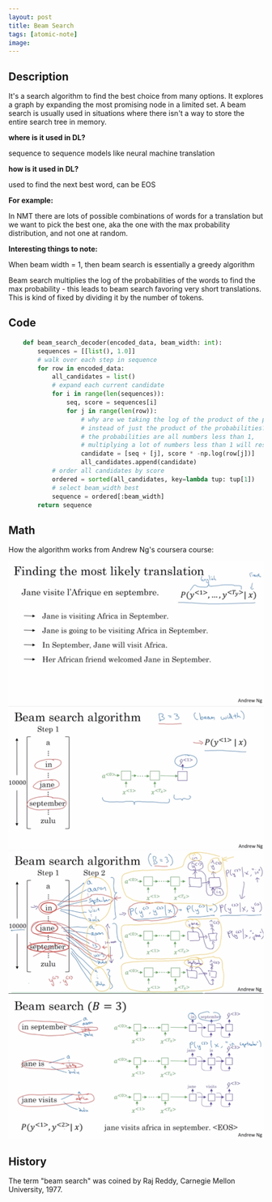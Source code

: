 ```yaml
---
layout: post
title: Beam Search
tags: [atomic-note]
image:
---
```


<!--end_excerpt-->
## Description
It's a search algorithm to find the best choice from many options. It explores a graph by expanding the most promising node in a limited set. A beam search is usually used in situations where there isn't a way to store the entire search tree in memory.

**where is it used in DL?**

sequence to sequence models like neural machine translation

**how is it used in DL?**

used to find the next best word, can be EOS

**For example:**

In NMT there are lots of possible combinations of words for a translation but we want to pick the best one, aka the one with the max probability distribution, and not one at random.

**Interesting things to note:**

When beam width = 1, then beam search is essentially a greedy algorithm

Beam search multiplies the log of the probabilities of the words to find the max probability - this leads to beam search favoring very short translations. This is kind of fixed by dividing it by the number of tokens.

## Code
~~~python
    def beam_search_decoder(encoded_data, beam_width: int):
        sequences = [[list(), 1.0]]
        # walk over each step in sequence
        for row in encoded_data:
            all_candidates = list()
            # expand each current candidate
            for i in range(len(sequences)):
                seq, score = sequences[i]
                for j in range(len(row)):
                    # why are we taking the log of the product of the probabilities
                    # instead of just the product of the probabilities?
                    # the probabilities are all numbers less than 1,
                    # multiplying a lot of numbers less than 1 will result in a very smol number
                    candidate = [seq + [j], score * -np.log(row[j])]
                    all_candidates.append(candidate)
            # order all candidates by score
            ordered = sorted(all_candidates, key=lambda tup: tup[1])
            # select beam_width best
            sequence = ordered[:beam_width]
        return sequence
~~~
## Math
How the algorithm works from Andrew Ng's coursera course:

![image](/images/posts/beam_search1.png)
![image](/images/posts/beam_search2.png)
![image](/images/posts/beam_search3.png)
![image](/images/posts/beam_search4.png)

## History
The term "beam search" was coined by Raj Reddy, Carnegie Mellon University, 1977.